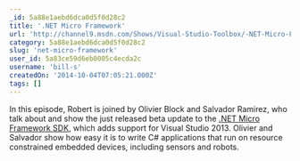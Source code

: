 ```yaml
---
_id: 5a88e1aebd6dca0d5f0d28c2
title: '.NET Micro Framework'
url: 'http://channel9.msdn.com/Shows/Visual-Studio-Toolbox/-NET-Micro-Framework'
category: 5a88e1aebd6dca0d5f0d28c2
slug: 'net-micro-framework'
user_id: 5a83ce59d6eb0005c4ecda2c
username: 'bill-s'
createdOn: '2014-10-04T07:05:21.000Z'
tags: []
---
```


In this episode, Robert is joined by Olivier Block and Salvador Ramirez, who talk about and show the just released beta update to the <a href="http://netmf.codeplex.com/releases/view/133285">.NET Micro Framework SDK</a>, which adds support for Visual Studio 2013. Olivier and Salvador show how easy it is to write C# applications that run on resource constrained embedded devices, including sensors and robots.
